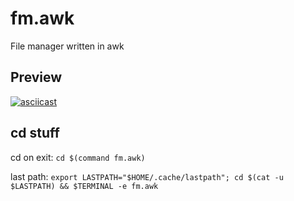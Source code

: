 # fm.awk

File manager written in awk

## Preview

[![asciicast](https://asciinema.org/a/jKftvrAUWtlXK17Nrh0sgAC82.svg)](https://asciinema.org/a/jKftvrAUWtlXK17Nrh0sgAC82)

## cd stuff

cd on exit: `cd $(command fm.awk)`

last path: `export LASTPATH="$HOME/.cache/lastpath"; cd $(cat -u $LASTPATH) && $TERMINAL -e fm.awk`


